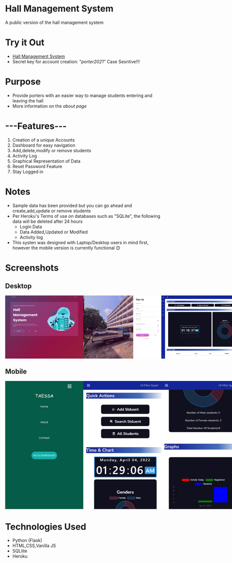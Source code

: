 # Hall Management System
A public version of the hall management system

# Try it Out
- [Hall Management System](https://hall-management-public-dev.herokuapp.com/) 
- Secret key for account creation: "*porter2021*" Case Sesntive!!!

# Purpose
- Provide porters with an easier way to manage students entering and leaving the hall
- More information on the *about page*

# ---Features---
1. Creation of a unique Accounts
2. Dashboard for easy navigation
3. Add,delete,modify or remove students
4. Activity Log
5. Graphical Representation of Data
6. Reset Password Feature 
7. Stay Logged in

# Notes
* Sample data has been provided but you can go ahead and create,add,update or remove students
* Per Heroku's Terms of use on databases such as "SQLite", the following data will be deleted after 24 hours
   * Login Data
   * Data Added,Updated or Modified
   * Activity log
* This systen was designed with Laptop/Desktop users in mind first, however the mobile version is currently functional 😊

# Screenshots
## Desktop
<div style="display:flex;">
<img src="./Screenshots/screenshot1.png" width=50%>
<img src="./Screenshots/screenshot10.png" width=50%>
<img src="./Screenshots/screenshot7.png" width=50%>
<img src="./Screenshots/screenshot2.png" width=50%>
<img src="./Screenshots/screenshot9.png" width=50%>
</div>

## Mobile
<div style="display:flex;">
<img src="./Screenshots/screenshot5.png" width=50%>
<img src="./Screenshots/screenshot6.png" width=50%>
<img src="./Screenshots/screenshot3.png" width=50%>
</div>

# Technologies Used
- Python (Flask)
- HTML,CSS,Vanilla JS
- SQLlite
- Heroku
